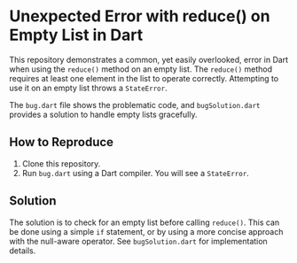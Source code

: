 # Unexpected Error with reduce() on Empty List in Dart

This repository demonstrates a common, yet easily overlooked, error in Dart when using the `reduce()` method on an empty list.  The `reduce()` method requires at least one element in the list to operate correctly. Attempting to use it on an empty list throws a `StateError`.

The `bug.dart` file shows the problematic code, and `bugSolution.dart` provides a solution to handle empty lists gracefully.

## How to Reproduce

1. Clone this repository.
2. Run `bug.dart` using a Dart compiler.  You will see a `StateError`.

## Solution

The solution is to check for an empty list before calling `reduce()`.  This can be done using a simple `if` statement, or by using a more concise approach with the null-aware operator.  See `bugSolution.dart` for implementation details.